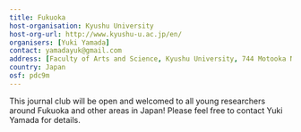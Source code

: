 ```yaml
---
title: Fukuoka 
host-organisation: Kyushu University 
host-org-url: http://www.kyushu-u.ac.jp/en/
organisers: [Yuki Yamada] 
contact: yamadayuk@gmail.com 
address: [Faculty of Arts and Science, Kyushu University, 744 Motooka Nishi-ku, 819-0395, Fukuoka]
country: Japan
osf: pdc9m
---
```


This journal club will be open and welcomed to all young researchers around Fukuoka and other areas in Japan! Please feel free to contact Yuki Yamada for details.
